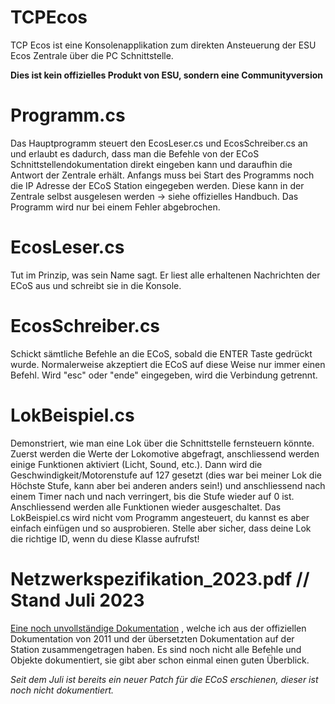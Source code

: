 # TCPEcos

TCP Ecos ist eine Konsolenapplikation zum direkten Ansteuerung der ESU Ecos Zentrale über die PC Schnittstelle.

**Dies ist kein offizielles Produkt von ESU, sondern eine Communityversion**

# Programm.cs

Das Hauptprogramm steuert den EcosLeser.cs und EcosSchreiber.cs an und erlaubt es dadurch,
dass man die Befehle von der ECoS Schnittstellendokumentation direkt eingeben kann und daraufhin die Antwort der Zentrale erhält.
Anfangs muss bei Start des Programms noch die IP Adresse der ECoS Station eingegeben werden.
Diese kann in der Zentrale selbst ausgelesen werden -> siehe offizielles Handbuch.
Das Programm wird nur bei einem Fehler abgebrochen.

# EcosLeser.cs

Tut im Prinzip, was sein Name sagt. Er liest alle erhaltenen Nachrichten der ECoS aus und schreibt sie in die Konsole.

# EcosSchreiber.cs

Schickt sämtliche Befehle an die ECoS, sobald die ENTER Taste gedrückt wurde. Normalerweise akzeptiert die ECoS auf diese Weise nur immer einen Befehl.
Wird "esc" oder "ende" eingegeben, wird die Verbindung getrennt.

# LokBeispiel.cs

Demonstriert, wie man eine Lok über die Schnittstelle fernsteuern könnte.
Zuerst werden die Werte der Lokomotive abgefragt, anschliessend werden einige Funktionen aktiviert (Licht, Sound, etc.).
Dann wird die Geschwindigkeit/Motorenstufe auf 127 gesetzt (dies war bei meiner Lok die Höchste Stufe, kann aber bei anderen anders sein!)
und anschliessend nach einem Timer nach und nach verringert, bis die Stufe wieder auf 0 ist.
Anschliessend werden alle Funktionen wieder ausgeschaltet.
Das LokBeispiel.cs wird nicht vom Programm angesteuert, du kannst es aber einfach einfügen und so ausprobieren.
Stelle aber sicher, dass deine Lok die richtige ID, wenn du diese Klasse aufrufst!

# Netzwerkspezifikation_2023.pdf // Stand Juli 2023

[Eine noch unvollständige Dokumentation](https://github.com/TabalugaDrache/TCPEcos/blob/9ec2f93a858db12ac14ed0fec42ff09aa5f16a7c/Netzwerkspezifikation_2023.pdf) , welche ich aus der offiziellen Dokumentation von 2011 und der übersetzten Dokumentation auf der Station zusammengetragen haben.
Es sind noch nicht alle Befehle und Objekte dokumentiert, sie gibt aber schon einmal einen guten Überblick. 

_Seit dem Juli ist bereits ein neuer Patch für die ECoS erschienen, dieser ist noch nicht dokumentiert._
